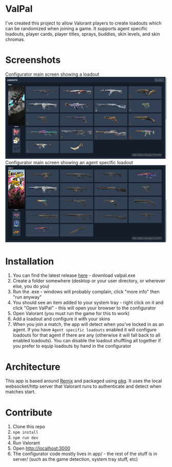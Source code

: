 # ValPal

I've created this project to allow Valorant players to create loadouts which can be randomized when joining a game. It supports agent specific loadouts, player cards, player titles, sprays, buddies, skin levels, and skin chromas.

# Screenshots

Configurator main screen showing a loadout
<img src="images/main-loadout.png" />
Configurator main screen showing an agent specific loadout
<img src="images/agent-loadout.png" />

# Installation

1. You can find the latest release [here](https://github.com/zachrip/valpal/releases/latest) - download valpal.exe
2. Create a folder somewhere (desktop or your user directory, or wherever else, you do you)
3. Run the .exe - windows will probably complain, click "more info" then "run anyway"
4. You should see an item added to your system tray - right click on it and click "Open ValPal" - this will open your browser to the configurator
5. Open Valorant (you must run the game for this to work)
6. Add a loadout and configure it with your skins
7. When you join a match, the app will detect when you've locked in as an agent. If you have `Agent specific loadouts` enabled it will configure loadouts for that agent if there are any (otherwise it will fall back to all enabled loadouts). You can disable the loadout shuffling all together if you prefer to equip loadouts by hand in the configurator

# Architecture

This app is based around [Remix](https://remix.run) and packaged using [pkg](https://github.com/vercel/pkg). It uses the local websocket/http server that Valorant runs to authenticate and detect when matches start.

# Contribute

1. Clone this repo
2. `npm install`
3. `npm run dev`
4. Run Valorant
5. Open [http://localhost:3000](http://localhost:3000)
6. The configurator code mostly lives in app/ - the rest of the stuff is in server/ (such as the game detection, system tray stuff, etc)
